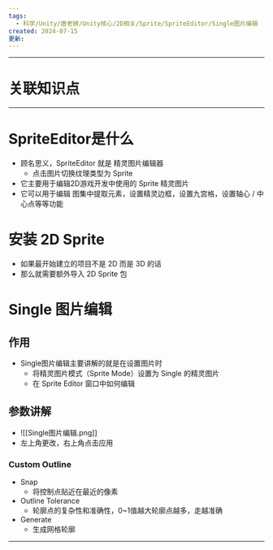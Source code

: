 ```yaml
---
tags:
  - 科学/Unity/唐老狮/Unity核心/2D相关/Sprite/SpriteEditor/Single图片编辑
created: 2024-07-15
更新:
---
```


---
# 关联知识点



---
# SpriteEditor是什么

- 顾名思义，SpriteEditor 就是 精灵图片编辑器
	- 点击图片切换纹理类型为 Sprite 
- 它主要用于编辑2D游戏开发中使用的 Sprite 精灵图片
- 它可以用于编辑 图集中提取元素，设置精灵边框，设置九宫格，设置轴心 / 中心点等等功能
# 安装 2D Sprite

- 如果最开始建立的项目不是 2D 而是 3D 的话
- 那么就需要额外导入 2D Sprite 包
# Single 图片编辑
## 作用

- Single图片编辑主要讲解的就是在设置图片时
	- 将精灵图片模式（Sprite Mode）设置为 Single 的精灵图片
	- 在 Sprite Editor 窗口中如何编辑
## 参数讲解

+ ![[Single图片编辑.png]]
+ 左上角更改，右上角点击应用
### Custom Outline

- Snap
	- 将控制点贴近在最近的像素
- Outline Tolerance 
	- 轮廓点的复杂性和准确性，0~1值越大轮廓点越多，走越准确
- Generate
	- 生成网格轮廓


---
